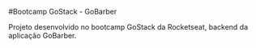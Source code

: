 #Bootcamp GoStack - GoBarber

Projeto desenvolvido no bootcamp GoStack da Rocketseat, backend da aplicação GoBarber.
